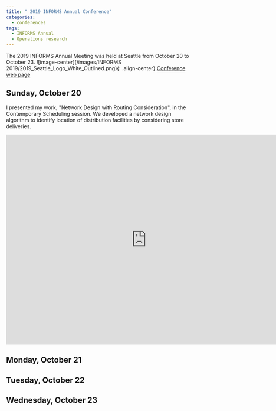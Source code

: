 ```yaml
---
title: " 2019 INFORMS Annual Conference"
categories:
  - conferences
tags:
  - INFORMS Annual
  - Operations research
--- 
```


The 2019 INFORMS Annual Meeting was held at Seattle from October 20 to October 23. 
![image-center](/images/INFORMS 2019/2019_Seattle_Logo_White_Outlined.png){: .align-center}
[Conference web page](http://meetings2.informs.org/wordpress/seattle2019/)


## Sunday, October 20

I presented my work, "Network Design with Routing Consideration", in the Contemporary Scheduling session.
We developed a network design algorithm to identify location of distribution facilities
by considering store deliveries.

<style type="text/css">
  p {
    .responsive-wrap iframe{ max-width: 100%;};
  }
</style>
<div class="responsive-wrap">
<!-- this is the embed code provided by Google -->
  <iframe src="https://docs.google.com/presentation/d/1uKyUdQ2WzBUil71hkKUmFIzGBh_dYVwiN4GSFWfhLg4/embed?start=false&loop=false&delayms=3000" frameborder="0" width="759" height="569" allowfullscreen="true" mozallowfullscreen="true" webkitallowfullscreen="true"></iframe>
<!-- Google embed ends -->
</div>


## Monday, October 21

## Tuesday, October 22

## Wednesday, October 23

